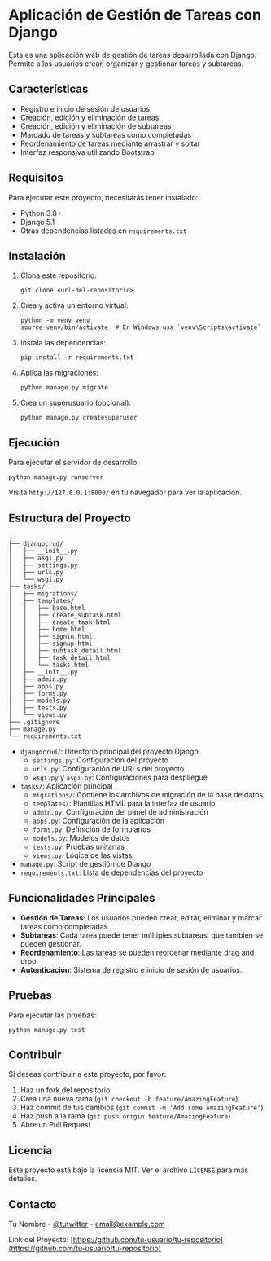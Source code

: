 # Aplicación de Gestión de Tareas con Django

Esta es una aplicación web de gestión de tareas desarrollada con Django. Permite a los usuarios crear, organizar y gestionar tareas y subtareas.

## Características

- Registro e inicio de sesión de usuarios
- Creación, edición y eliminación de tareas
- Creación, edición y eliminación de subtareas
- Marcado de tareas y subtareas como completadas
- Reordenamiento de tareas mediante arrastrar y soltar
- Interfaz responsiva utilizando Bootstrap

## Requisitos

Para ejecutar este proyecto, necesitarás tener instalado:

- Python 3.8+
- Django 5.1
- Otras dependencias listadas en `requirements.txt`

## Instalación

1. Clona este repositorio:
   ```
   git clone <url-del-repositorio>
   ```
2. Crea y activa un entorno virtual:
   ```
   python -m venv venv
   source venv/bin/activate  # En Windows usa `venv\Scripts\activate`
   ```
3. Instala las dependencias:
   ```
   pip install -r requirements.txt
   ```
4. Aplica las migraciones:
   ```
   python manage.py migrate
   ```
5. Crea un superusuario (opcional):
   ```
   python manage.py createsuperuser
   ```

## Ejecución

Para ejecutar el servidor de desarrollo:

```
python manage.py runserver
```

Visita `http://127.0.0.1:8000/` en tu navegador para ver la aplicación.

## Estructura del Proyecto

```
.
├── djangocrud/
│   ├── __init__.py
│   ├── asgi.py
│   ├── settings.py
│   ├── urls.py
│   └── wsgi.py
├── tasks/
│   ├── migrations/
│   ├── templates/
│   │   ├── base.html
│   │   ├── create_subtask.html
│   │   ├── create_task.html
│   │   ├── home.html
│   │   ├── signin.html
│   │   ├── signup.html
│   │   ├── subtask_detail.html
│   │   ├── task_detail.html
│   │   └── tasks.html
│   ├── __init__.py
│   ├── admin.py
│   ├── apps.py
│   ├── forms.py
│   ├── models.py
│   ├── tests.py
│   └── views.py
├── .gitignore
├── manage.py
└── requirements.txt
```

- `djangocrud/`: Directorio principal del proyecto Django
  - `settings.py`: Configuración del proyecto
  - `urls.py`: Configuración de URLs del proyecto
  - `wsgi.py` y `asgi.py`: Configuraciones para despliegue
- `tasks/`: Aplicación principal
  - `migrations/`: Contiene los archivos de migración de la base de datos
  - `templates/`: Plantillas HTML para la interfaz de usuario
  - `admin.py`: Configuración del panel de administración
  - `apps.py`: Configuración de la aplicación
  - `forms.py`: Definición de formularios
  - `models.py`: Modelos de datos
  - `tests.py`: Pruebas unitarias
  - `views.py`: Lógica de las vistas
- `manage.py`: Script de gestión de Django
- `requirements.txt`: Lista de dependencias del proyecto

## Funcionalidades Principales

- **Gestión de Tareas**: Los usuarios pueden crear, editar, eliminar y marcar tareas como completadas.
- **Subtareas**: Cada tarea puede tener múltiples subtareas, que también se pueden gestionar.
- **Reordenamiento**: Las tareas se pueden reordenar mediante drag and drop.
- **Autenticación**: Sistema de registro e inicio de sesión de usuarios.

## Pruebas

Para ejecutar las pruebas:

```
python manage.py test
```

## Contribuir

Si deseas contribuir a este proyecto, por favor:

1. Haz un fork del repositorio
2. Crea una nueva rama (`git checkout -b feature/AmazingFeature`)
3. Haz commit de tus cambios (`git commit -m 'Add some AmazingFeature'`)
4. Haz push a la rama (`git push origin feature/AmazingFeature`)
5. Abre un Pull Request

## Licencia

Este proyecto está bajo la licencia MIT. Ver el archivo `LICENSE` para más detalles.

## Contacto

Tu Nombre - [@tutwitter](https://twitter.com/tutwitter) - email@example.com

Link del Proyecto: [https://github.com/tu-usuario/tu-repositorio](https://github.com/tu-usuario/tu-repositorio)

